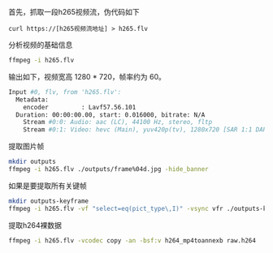 首先，抓取一段h265视频流，伪代码如下

```
curl https://[h265视频流地址] > h265.flv
```


分析视频的基础信息

```bash
ffmpeg -i h265.flv
```

输出如下，视频宽高 1280 * 720，帧率约为 60。

```bash
Input #0, flv, from 'h265.flv':
  Metadata:
    encoder         : Lavf57.56.101
  Duration: 00:00:00.00, start: 0.016000, bitrate: N/A
    Stream #0:0: Audio: aac (LC), 44100 Hz, stereo, fltp
    Stream #0:1: Video: hevc (Main), yuv420p(tv), 1280x720 [SAR 1:1 DAR 16:9], 62.50 fps, 62 tbr, 1k tbn, 62 tbc
```

提取图片帧

```bash
mkdir outputs
ffmpeg -i h265.flv ./outputs/frame%04d.jpg -hide_banner
```

如果是要提取所有关键帧

```bash
mkdir outputs-keyframe
ffmpeg -i h265.flv -vf "select=eq(pict_type\,I)" -vsync vfr ./outputs-keyframe/%04d.jpg -hide_banner
```

提取h264裸数据

```bash
ffmpeg -i h265.flv -vcodec copy -an -bsf:v h264_mp4toannexb raw.h264
```


